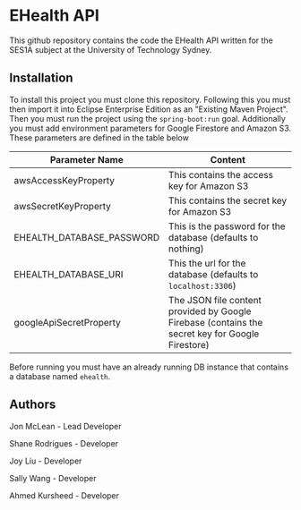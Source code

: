 # EHealth API
This github repository contains the code the EHealth API written for the SES1A subject at the University of Technology Sydney. 

## Installation
To install this project you must clone this repository. Following this you must then import it into Eclipse Enterprise Edition as an "Existing Maven Project". Then you must run the project using the ```spring-boot:run``` goal. Additionally you must add environment parameters for Google Firestore and Amazon S3. These parameters are defined in the table below

Parameter Name | Content
-------------- | -------
awsAccessKeyProperty | This contains the access key for Amazon S3
awsSecretKeyProperty | This contains the secret key for Amazon S3
EHEALTH_DATABASE_PASSWORD | This is the password for the database (defaults to nothing)
EHEALTH_DATABASE_URI | This the url for the database (defaults to ```localhost:3306```)
googleApiSecretProperty | The JSON file content provided by Google Firebase (contains the secret key for Google Firestore)

Before running you must have an already running DB instance that contains a database named ```ehealth```.

## Authors
Jon McLean - Lead Developer

Shane Rodrigues - Developer

Joy Liu - Developer

Sally Wang - Developer

Ahmed Kursheed - Developer
